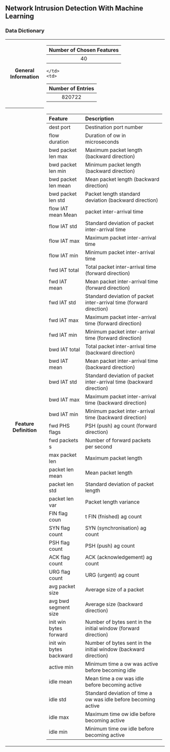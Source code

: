 ## Network Intrusion Detection With Machine Learning

### Data Dictionary

<table>
<tr>
<th>General Information</th>
<td>

| Number of Chosen Features |
| :-----------------------: |
|            40             |

    </td>
    <td>

| Number of Entries |
| :---------------: |
|      820722       |

</td>
</tr>

<tr>
<th>Feature Definition</th>
<td>

| Feature                 | Description                                                          |
| :---------------------- | :------------------------------------------------------------------- |
| dest port               | Destination port number                                              |
| flow duration           | Duration of ow in microseconds                                       |
| bwd packet len max      | Maximum packet length (backward direction)                           |
| bwd packet len min      | Minimum packet length (backward direction)                           |
| bwd packet len mean     | Mean packet length (backward direction)                              |
| bwd packet len std      | Packet length standard deviation (backward direction)                |
| flow IAT mean Mean      | packet inter-arrival time                                            |
| flow IAT std            | Standard deviation of packet inter-arrival time                      |
| flow IAT max            | Maximum packet inter-arrival time                                    |
| flow IAT min            | Minimum packet inter-arrival time                                    |
| fwd IAT total           | Total packet inter-arrival time (forward direction)                  |
| fwd IAT mean            | Mean packet inter-arrival time (forward direction)                   |
| fwd IAT std             | Standard deviation of packet inter-arrival time (forward direction)  |
| fwd IAT max             | Maximum packet inter-arrival time (forward direction)                |
| fwd IAT min             | Minimum packet inter-arrival time (forward direction)                |
| bwd IAT total           | Total packet inter-arrival time (backward direction)                 |
| bwd IAT mean            | Mean packet inter-arrival time (backward direction)                  |
| bwd IAT std             | Standard deviation of packet inter-arrival time (backward direction) |
| bwd IAT max             | Maximum packet inter-arrival time (backward direction)               |
| bwd IAT min             | Minimum packet inter-arrival time (backward direction)               |
| fwd PHS flags           | PSH (push) ag count (forward direction)                              |
| fwd packets s           | Number of forward packets per second                                 |
| max packet len          | Maximum packet length                                                |
| packet len mean         | Mean packet length                                                   |
| packet len std          | Standard deviation of packet length                                  |
| packet len var          | Packet length variance                                               |
| FIN flag coun           | t FIN (fnished) ag count                                             |
| SYN flag count          | SYN (synchronisation) ag count                                       |
| PSH flag count          | PSH (push) ag count                                                  |
| ACK flag count          | ACK (acknowledgement) ag count                                       |
| URG flag count          | URG (urgent) ag count                                                |
| avg packet size         | Average size of a packet                                             |
| avg bwd segment size    | Average size (backward direction)                                    |
| init win bytes forward  | Number of bytes sent in the initial window (forward direction)       |
| init win bytes backward | Number of bytes sent in the initial window (backward direction)      |
| active min              | Minimum time a ow was active before becoming idle                    |
| idle mean               | Mean time a ow was idle before becoming active                       |
| idle std                | Standard deviation of time a ow was idle before becoming active      |
| idle max                | Maximum time ow idle before becoming active                          |
| idle min                | Minimum time ow idle before becoming active                          |

</tr>
</td>
</table>
